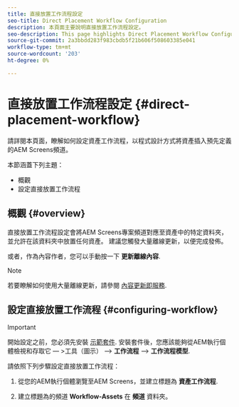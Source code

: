 ```yaml
---
title: 直接放置工作流程設定
seo-title: Direct Placement Workflow Configuration
description: 本頁面主要說明直接放置工作流程設定。
seo-description: This page highlights Direct Placement Workflow Configuration.
source-git-commit: 2a3bbdd283f983cbdb5f21b606f508603385e041
workflow-type: tm+mt
source-wordcount: '203'
ht-degree: 0%

---
```



# 直接放置工作流程設定 {#direct-placement-workflow}

請詳閱本頁面，瞭解如何設定資產工作流程，以程式設計方式將資產插入預先定義的AEM Screens頻道。

本節涵蓋下列主題：

* 概觀
* 設定直接放置工作流程

## 概觀 {#overview}

直接放置工作流程設定會將AEM Screens專案頻道對應至資產中的特定資料夾，並允許在該資料夾中放置任何資產。 建議您觸發大量離線更新，以便完成發佈。

或者，作為內容作者，您可以手動按一下 **更新離線內容**.

>[!NOTE]
>
>若要瞭解如何使用大量離線更新，請參閱 [內容更新即服務](/help/user-guide/content-update-as-a-service.md).

## 設定直接放置工作流程 {#configuring-workflow}

>[!IMPORTANT]
>
>開始設定之前，您必須先安裝 [示範套件](https://github.com/godanny86/screens-demo/releases/download/v.0.0.1/screens-demo.all-1.0-SNAPSHOT.zip). 安裝套件後，您應該能夠從AEM執行個體檢視和存取它 — >工具（圖示） —> **工作流程** —> **工作流程模型**.

請依照下列步驟設定直接放置工作流程：

1. 從您的AEM執行個體瀏覽至AEM Screens，並建立標題為 **資產工作流程**.

1. 建立標題為的頻道 **Workflow-Assets** 在 **頻道** 資料夾。

